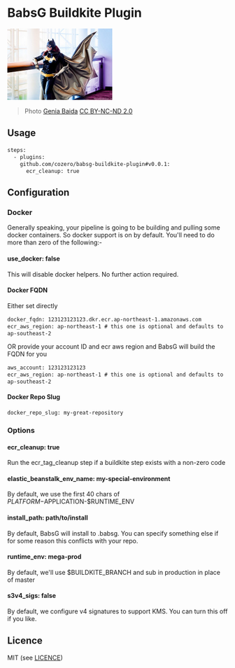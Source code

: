 # BabsG Buildkite Plugin

![BabsG](barbara.jpg)

> Photo [Genia Baida](https://flic.kr/p/nybGzq) [CC BY-NC-ND 2.0](https://creativecommons.org/licenses/by-nc-nd/2.0/)

## Usage
```
steps:
  - plugins:
    github.com/cozero/babsg-buildkite-plugin#v0.0.1:
      ecr_cleanup: true
```

## Configuration

### Docker

Generally speaking, your pipeline is going to be building and pulling some docker containers. So docker support is on by default. You'll need to do more than zero of the following:-

#### use_docker: false

This will disable docker helpers. No further action required.

#### Docker FQDN

Either set directly
```
docker_fqdn: 123123123123.dkr.ecr.ap-northeast-1.amazonaws.com
ecr_aws_region: ap-northeast-1 # this one is optional and defaults to ap-southeast-2
```

OR provide your account ID and ecr aws region and BabsG will build the FQDN for you
```
aws_account: 123123123123
ecr_aws_region: ap-northeast-1 # this one is optional and defaults to ap-southeast-2
```

#### Docker Repo Slug
```
docker_repo_slug: my-great-repository
```  

### Options

#### ecr_cleanup: true

Run the ecr_tag_cleanup step if a buildkite step exists with a non-zero code

#### elastic_beanstalk_env_name: my-special-environment

By default, we use the first 40 chars of $PLATFORM-$APPLICATION-$RUNTIME_ENV

#### install_path: path/to/install

By default, BabsG will install to .babsg. You can specify something else if for some reason this conflicts with your repo.

#### runtime_env: mega-prod

By default, we'll use $BUILDKITE_BRANCH and sub in production in place of master

#### s3v4_sigs: false

By default, we configure v4 signatures to support KMS. You can turn this off if you like.

## Licence

MIT (see [LICENCE](LICENCE))
